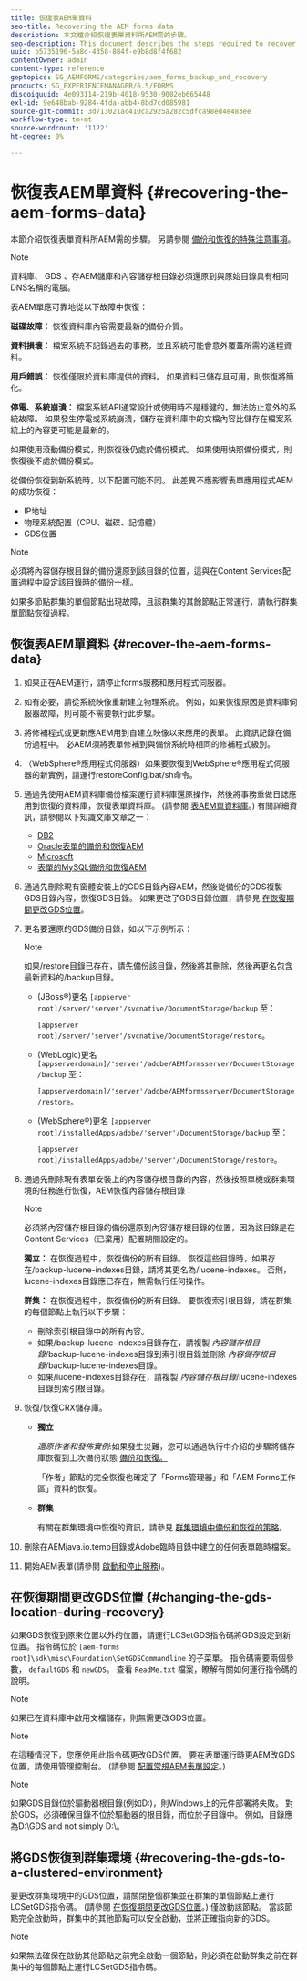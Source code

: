 ```yaml
---
title: 恢復表AEM單資料
seo-title: Recovering the AEM forms data
description: 本文檔介紹恢復表單資料所AEM需的步驟。
seo-description: This document describes the steps required to recover the AEM forms data.
uuid: b5735196-5a8d-4358-884f-e9b8d8f4f682
contentOwner: admin
content-type: reference
geptopics: SG_AEMFORMS/categories/aem_forms_backup_and_recovery
products: SG_EXPERIENCEMANAGER/6.5/FORMS
discoiquuid: 4e093114-219b-4018-9530-9002eb665448
exl-id: 9e648bab-9284-4fda-abb4-8bd7cd085981
source-git-commit: 3d713021ac410ca2925a282c5dfca98ed4e483ee
workflow-type: tm+mt
source-wordcount: '1122'
ht-degree: 0%

---
```


# 恢復表AEM單資料 {#recovering-the-aem-forms-data}

本節介紹恢復表單資料所AEM需的步驟。 另請參閱 [備份和恢復的特殊注意事項](/help/forms/using/admin-help/backup-recovery-strategy-aem-forms.md#special-considerations-for-backup-and-recovery)。

>[!NOTE]
>
>資料庫、 GDS 、存AEM儲庫和內容儲存根目錄必須還原到與原始目錄具有相同DNS名稱的電腦。

表AEM單應可靠地從以下故障中恢復：

**磁碟故障：** 恢復資料庫內容需要最新的備份介質。

**資料損壞：** 檔案系統不記錄過去的事務，並且系統可能會意外覆蓋所需的進程資料。

**用戶錯誤：** 恢復僅限於資料庫提供的資料。 如果資料已儲存且可用，則恢復將簡化。

**停電、系統崩潰：** 檔案系統API通常設計或使用時不是穩健的，無法防止意外的系統故障。 如果發生停電或系統崩潰，儲存在資料庫中的文檔內容比儲存在檔案系統上的內容更可能是最新的。

如果使用滾動備份模式，則恢復後仍處於備份模式。 如果使用快照備份模式，則恢復後不處於備份模式。

從備份恢復到新系統時，以下配置可能不同。 此差異不應影響表單應用程式AEM的成功恢復：

* IP地址
* 物理系統配置（CPU、磁碟、記憶體）
* GDS位置

>[!NOTE]
>
>必須將內容儲存根目錄的備份還原到該目錄的位置，這與在Content Services配置過程中設定該目錄時的備份一樣。

如果多節點群集的單個節點出現故障，且該群集的其餘節點正常運行，請執行群集單節點恢復過程。

## 恢復表AEM單資料 {#recover-the-aem-forms-data}

1. 如果正在AEM運行，請停止forms服務和應用程式伺服器。
1. 如有必要，請從系統映像重新建立物理系統。 例如，如果恢復原因是資料庫伺服器故障，則可能不需要執行此步驟。
1. 將修補程式或更新應AEM用到自建立映像以來應用的表單。 此資訊記錄在備份過程中。 必AEM須將表單修補到與備份系統時相同的修補程式級別。
1. （WebSphere®應用程式伺服器）如果要恢復到WebSphere®應用程式伺服器的新實例，請運行restoreConfig.bat/sh命令。
1. 通過先使用AEM資料庫備份檔案運行資料庫還原操作，然後將事務重做日誌應用到恢復的資料庫，恢復表單資料庫。 (請參閱 [表AEM單資料庫](/help/forms/using/admin-help/files-back-recover.md#aem-forms-database)。) 有關詳細資訊，請參閱以下知識文庫文章之一：

   * [DB2](/help/forms/using/admin-help/files-back-recover.md#db2)
   * [Oracle表單的備份和恢復AEM](/help/forms/using/admin-help/files-back-recover.md#oracle)
   * [Microsoft](/help/forms/using/admin-help/files-back-recover.md#sql-server)
   * [表單的MySQL備份和恢復AEM](/help/forms/using/admin-help/files-back-recover.md#mysql)

1. 通過先刪除現有窗體安裝上的GDS目錄內容AEM，然後從備份的GDS複製GDS目錄內容，恢復GDS目錄。 如果更改了GDS目錄位置，請參見 [在恢復期間更改GDS位置](recovering-aem-forms-data.md#changing-the-gds-location-during-recovery)。
1. 更名要還原的GDS備份目錄，如以下示例所示：

   >[!NOTE]
   >
   >如果/restore目錄已存在，請先備份該目錄，然後將其刪除，然後再更名包含最新資料的/backup目錄。

   * (JBoss®)更名 `[appserver root]/server/'server'/svcnative/DocumentStorage/backup` 至：

      `[appserver root]/server/'server'/svcnative/DocumentStorage/restore`。

   * (WebLogic)更名 `[appserverdomain]/'server'/adobe/AEMformsserver/DocumentStorage/backup` 至：

      `[appserverdomain]/'server'/adobe/AEMformsserver/DocumentStorage/restore`。

   * (WebSphere®)更名 `[appserver root]/installedApps/adobe/'server'/DocumentStorage/backup` 至：

      `[appserver root]/installedApps/adobe/'server'/DocumentStorage/restore`。

1. 通過先刪除現有表單安裝上的內容儲存根目錄的內容，然後按照單機或群集環境的任務進行恢復，AEM恢復內容儲存根目錄：

   >[!NOTE]
   >
   >必須將內容儲存根目錄的備份還原到內容儲存根目錄的位置，因為該目錄是在Content Services（已棄用）配置期間設定的。

   **獨立：** 在恢復過程中，恢復備份的所有目錄。 恢復這些目錄時，如果存在/backup-lucene-indexes目錄，請將其更名為/lucene-indexes。 否則，lucene-indexes目錄應已存在，無需執行任何操作。

   **群集：** 在恢復過程中，恢復備份的所有目錄。 要恢復索引根目錄，請在群集的每個節點上執行以下步驟：

   * 刪除索引根目錄中的所有內容。
   * 如果/backup-lucene-indexes目錄存在，請複製 *內容儲存根目錄*/backup-lucene-indexes目錄到索引根目錄並刪除 *內容儲存根目錄*/backup-lucene-indexes目錄。
   * 如果/lucene-indexes目錄存在，請複製 *內容儲存根目錄*/lucene-indexes目錄到索引根目錄。

1. 恢復/恢復CRX儲存庫。

   * **獨立**

      *還原作者和發佈實例*:如果發生災難，您可以通過執行中介紹的步驟將儲存庫恢復到上次備份狀態 [備份和恢復。](https://helpx.adobe.com/experience-manager/kb/CRXBackupAndRestoreProcedure.html)

      「作者」節點的完全恢復也確定了「Forms管理器」和「AEM Forms工作區」資料的恢復。

   * **群集**

      有關在群集環境中恢復的資訊，請參見 [群集環境中備份和恢復的策略](/help/forms/using/admin-help/strategy-backup-restore-clustered-environment.md#strategy-for-backup-and-restore-in-a-clustered-environment)。

1. 刪除在AEMjava.io.temp目錄或Adobe臨時目錄中建立的任何表單臨時檔案。
1. 開始AEM表單(請參閱 [啟動和停止服務](/help/forms/using/admin-help/starting-stopping-services.md#starting-and-stopping-services))<!-- BROKEN LINK and the application server(s) (see [Maintaining the Application Server](/help/forms/using/admin-help/topics/maintaining-the-application-server.md))-->。

## 在恢復期間更改GDS位置 {#changing-the-gds-location-during-recovery}

如果GDS恢復到原來位置以外的位置，請運行LCSetGDS指令碼將GDS設定到新位置。 指令碼位於 `[aem-forms root]\sdk\misc\Foundation\SetGDSCommandline` 的子菜單。 指令碼需要兩個參數， `defaultGDS` 和 `newGDS`。 查看 `ReadMe.txt` 檔案，瞭解有關如何運行指令碼的說明。

>[!NOTE]
>
>如果已在資料庫中啟用文檔儲存，則無需更改GDS位置。

>[!NOTE]
>
>在這種情況下，您應使用此指令碼更改GDS位置。 要在表單運行時更AEM改GDS位置，請使用管理控制台。 (請參閱 [配置常規AEM表單設定](/help/forms/using/admin-help/configure-general-aem-forms-settings.md#configure-general-aem-forms-settings)。)

>[!NOTE]
>
>如果GDS目錄位於驅動器根目錄(例如D:\)，則Windows上的元件部署將失敗。 對於GDS，必須確保目錄不位於驅動器的根目錄，而位於子目錄中。 例如，目錄應為D:\GDS and not simply D:\。

## 將GDS恢復到群集環境 {#recovering-the-gds-to-a-clustered-environment}

要更改群集環境中的GDS位置，請關閉整個群集並在群集的單個節點上運行LCSetGDS指令碼。 (請參閱 [在恢復期間更改GDS位置](recovering-aem-forms-data.md#changing-the-gds-location-during-recovery)。) 僅啟動該節點。 當該節點完全啟動時，群集中的其他節點可以安全啟動，並將正確指向新的GDS。

>[!NOTE]
>
>如果無法確保在啟動其他節點之前完全啟動一個節點，則必須在啟動群集之前在群集中的每個節點上運行LCSetGDS指令碼。
